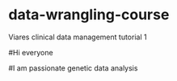 # data-wrangling-course
Viares clinical data management tutorial 1

#Hi everyone

#I am passionate genetic data analysis
